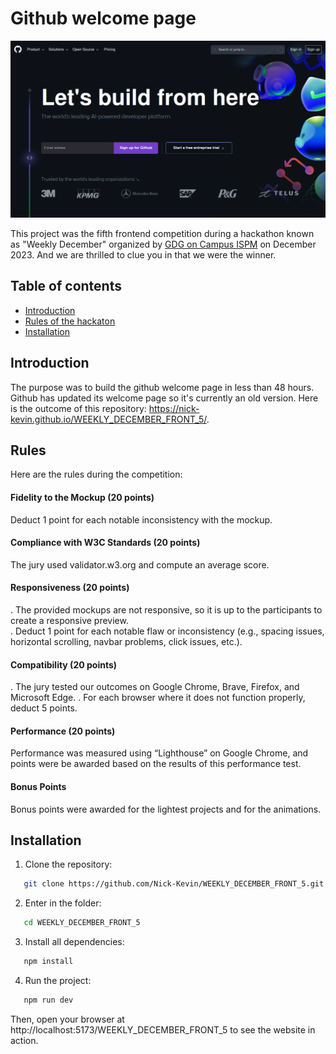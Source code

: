 # Github welcome page

![overview](./src/assets/overview.png)

This project was the fifth frontend competition during a hackathon known as "Weekly December" organized by [GDG on Campus ISPM](https://gdg.community.dev/gdg-on-campus-institut-superieur-polytechnique-de-madagascar-antananarivo-madagascar/) on December 2023. And we are thrilled to clue you in that we were the winner.

## Table of contents
- [Introduction](#introduction)
- [Rules of the hackaton](#rules)
- [Installation](#installation)

## Introduction
The purpose was to build the github welcome page in less than 48 hours. Github has updated its welcome page so it's currently an old version. Here is the outcome of this repository: https://nick-kevin.github.io/WEEKLY_DECEMBER_FRONT_5/.

## Rules
Here are the rules during the competition:
#### Fidelity to the Mockup (20 points)
Deduct 1 point for each notable inconsistency with the mockup.
#### Compliance with W3C Standards (20 points)
The jury used validator.w3.org and compute an average score.
#### Responsiveness (20 points)
. The provided mockups are not responsive, so it is up to the participants to create a responsive preview.  
. Deduct 1 point for each notable flaw or inconsistency (e.g., spacing issues, horizontal scrolling, navbar problems, click issues, etc.).
#### Compatibility (20 points)
. The jury tested our outcomes on Google Chrome, Brave, Firefox, and Microsoft Edge.
. For each browser where it does not function properly, deduct 5 points.
#### Performance (20 points)
Performance was measured using “Lighthouse” on Google Chrome, and points were be awarded based on the results of this performance test.
#### Bonus Points
Bonus points were awarded for the lightest projects and for the animations.

## Installation
1. Clone the repository:
```bash
   git clone https://github.com/Nick-Kevin/WEEKLY_DECEMBER_FRONT_5.git
```

2. Enter in the folder:
```bash
   cd WEEKLY_DECEMBER_FRONT_5
```

3. Install all dependencies:
```bash
   npm install
```

4. Run the project:
```bash
   npm run dev
```
Then, open your browser at http://localhost:5173/WEEKLY_DECEMBER_FRONT_5 to see the website in action.